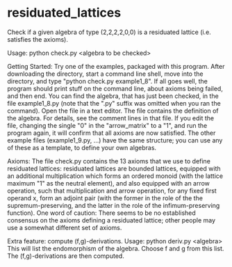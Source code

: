 # residuated_lattices
Check if a given algebra of type (2,2,2,2,0,0) is a residuated lattice (i.e. satisfies the axioms).

Usage: python check.py \<algebra to be checked\>

Getting Started: Try one of the examples, packaged with this program. After downloading the directory,
start a command line shell, move into the directory, and type "python check.py example1_8".
If all goes well, the program should print stuff on the command line, about axioms being failed, and then end.
You can find the algebra, that has just been checked, in the file example1_8.py (note that the ".py" suffix
was omitted when you ran the command). Open the file in a text editor. The file contains the definition of the algebra.
For details, see the comment lines in that file. If you edit the file, changing the single "0" in the "arrow_matrix" to a "1",
and run the program again, it will confirm that all axioms are now satisfied. The other example files (example1_9.py, ...)
have the same structure; you can use any of these as a template, to define your own algebras.

Axioms: The file check.py contains the 13 axioms that we use to define residuated lattices:
residuated lattices are bounded lattices, equipped with an additional multiplication which forms an ordered monoid
(with the lattice maximum "1" as the neutral element), and also equipped with an arrow operation,
such that multiplication and arrow operation, for any fixed first operand x, form an adjoint pair
(with the former in the role of the the supremum-preserving, and the latter in the role of the infimum-preserving function).
One word of caution: There seems to be no established consensus on the axioms defining a residuated lattice;
other people may use a somewhat different set of axioms.

Extra feature: compute (f,g)-derivations.
Usage: python deriv.py \<algebra\>
This will list the endomorphism of the algebra. Choose f and g from this list.
The (f,g)-derivations are then computed.
